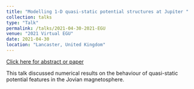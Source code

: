```yaml
---
title: "Modelling 1-D quasi-static potential structures at Jupiter "
collection: talks
type: "Talk"
permalink: /talks/2021-04-30-2021-EGU
venue: "2021 Virtual EGU"
date: 2021-04-30
location: "Lancaster, United Kingdom"
---
```


[Click here for abstract or paper](https://meetingorganizer.copernicus.org/EGU21/EGU21-16144.html)

This talk discussed numerical results on the behaviour of quasi-static potential features in the Jovian magnetosphere.
